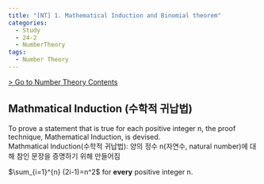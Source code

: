 ```yaml
---
title: "[NT] 1. Mathematical Induction and Binomial theorem"
categories:
  - Study
  - 24-2
  - NumberTheory
tags:
  - Number Theory
---
```


[> Go to Number Theory Contents](../)

## Mathmatical Induction (수학적 귀납법)

To prove a statement that is true for each positive integer n, the proof technique, Mathematical Induction, is devised.   
Mathmatical Induction(수학적 귀납법): 양의 정수 n(자연수, natural number)에 대해 참인 문장을 증명하기 위해 만들어짐   

$\sum_{i=1}^{n} (2i-1)=n^2$ for **every** positive integer n.